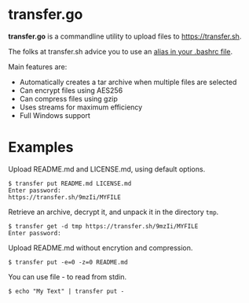 
# transfer.go

**transfer.go** is a commandline utility to upload files to https://transfer.sh.

The folks at transfer.sh advice you to use an [alias in your .bashrc file][1].

Main features are:

- Automatically creates a tar archive when multiple files are selected
- Can encrypt files using AES256
- Can compress files using gzip
- Uses streams for maximum efficiency
- Full Windows support

# Examples

Upload README.md and LICENSE.md, using default options.

    $ transfer put README.md LICENSE.md
    Enter password:
    https://transfer.sh/9mzIi/MYFILE

Retrieve an archive, decrypt it, and unpack it in the directory `tmp`.

    $ transfer get -d tmp https://transfer.sh/9mzIi/MYFILE
    Enter password:

Upload README.md without encrytion and compression.

    $ transfer put -e=0 -z=0 README.md

You can use file - to read from stdin.

    $ echo "My Text" | transfer put -

[1]: https://gist.github.com/nl5887/a511f172d3fb3cd0e42d
